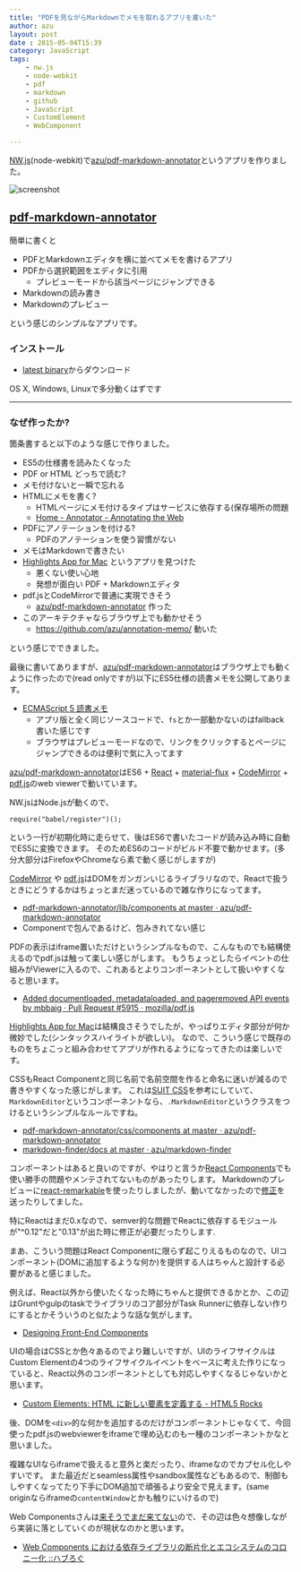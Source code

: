 ```yaml
---
title: "PDFを見ながらMarkdownでメモを取れるアプリを書いた"
author: azu
layout: post
date : 2015-05-04T15:39
category: JavaScript
tags:
    - nw.js
    - node-webkit
    - pdf
    - markdown
    - github
    - JavaScript
    - CustomElement
    - WebComponent

---
```


[NW.js](http://nwjs.io/ "NW.js")(node-webkit)で[azu/pdf-markdown-annotator](https://github.com/azu/pdf-markdown-annotator "azu/pdf-markdown-annotator")というアプリを作りました。

![screenshot](https://efcl.info/wp-content/uploads/2015/05/04-1430721718.png)

## [pdf-markdown-annotator](https://github.com/azu/pdf-markdown-annotator "azu/pdf-markdown-annotator")

簡単に書くと

- PDFとMarkdownエディタを横に並べてメモを書けるアプリ
- PDFから選択範囲をエディタに引用
	- プレビューモードから該当ページにジャンプできる
- Markdownの読み書き
- Markdownのプレビュー

という感じのシンプルなアプリです。

### インストール

- [latest binary](https://github.com/azu/pdf-markdown-annotator/releases/latest)からダウンロード

OS X, Windows, Linuxで多分動くはずです

----

### なぜ作ったか?

箇条書すると以下のような感じで作りました。

- ES5の仕様書を読みたくなった
- PDF or HTML どっちで読む?
- メモ付けないと一瞬で忘れる
- HTMLにメモを書く?
	- HTMLページにメモ付けるタイプはサービスに依存する(保存場所の問題
	- [Home - Annotator - Annotating the Web](http://annotatorjs.org/ "Home - Annotator - Annotating the Web")
- PDFにアノテーションを付ける?
	- PDFのアノテーションを使う習慣がない
- メモはMarkdownで書きたい
- [Highlights App for Mac](http://highlightsapp.net/ "Highlights App for Mac") というアプリを見つけた
	- 悪くない使い心地
	- 発想が面白い PDF + Markdownエディタ
- pdf.jsとCodeMirrorで普通に実現できそう
	- [azu/pdf-markdown-annotator](https://github.com/azu/pdf-markdown-annotator "azu/pdf-markdown-annotator") 作った
- このアーキテクチャならブラウザ上でも動かせそう
	- https://github.com/azu/annotation-memo/ 動いた

という感じでできました。

最後に書いてありますが、[azu/pdf-markdown-annotator](https://github.com/azu/pdf-markdown-annotator "azu/pdf-markdown-annotator")はブラウザ上でも動くように作ったので(read onlyですが)以下にES5仕様の読書メモを公開してあります。

- [ECMAScript 5 読書メモ](https://azu.github.io//annotation-memo/es5/ "ECMAScript 5 読書メモ")
	- アプリ版と全く同じソースコードで、`fs`とか一部動かないのはfallback書いた感じです
	- ブラウザはプレビューモードなので、リンクをクリックするとページにジャンプできるのは便利で気に入ってます

[azu/pdf-markdown-annotator](https://github.com/azu/pdf-markdown-annotator "azu/pdf-markdown-annotator")はES6 + [React](http://facebook.github.io/react/ "React") + [material-flux](https://github.com/azu/material-flux "azu/material-flux") + [CodeMirror](http://codemirror.net/) + [pdf.js](https://github.com/mozilla/pdf.js)のweb viewerで動いています。

NW.jsはNode.jsが動くので、

```
require("babel/register")();
```

という一行が初期化時に走らせて、後はES6で書いたコードが読み込み時に自動でES5に変換できます。
そのためES6のコードがビルド不要で動かせます。(多分大部分はFirefoxやChromeなら素で動く感じがしますが)

[CodeMirror](http://codemirror.net/) や [pdf.js](https://github.com/mozilla/pdf.js)はDOMをガンガンいじるライブラリなので、Reactで扱うときにどうするかはちょっとまだ迷っているので雑な作りになってます。

- [pdf-markdown-annotator/lib/components at master · azu/pdf-markdown-annotator](https://github.com/azu/pdf-markdown-annotator/tree/master/lib/components "pdf-markdown-annotator/lib/components at master · azu/pdf-markdown-annotator")
- Componentで包んであるけど、包みきれてない感じ

PDFの表示はiframe置いただけというシンプルなもので、こんなものでも結構使えるのでpdf.jsは触って楽しい感じがします。
もうちょっとしたらイベントの仕組みがViewerに入るので、これあるとよりコンポーネントとして扱いやすくなると思います。

- [Added documentloaded, metadataloaded, and pageremoved API events by mbbaig · Pull Request #5915 · mozilla/pdf.js](https://github.com/mozilla/pdf.js/pull/5915 "Added documentloaded, metadataloaded, and pageremoved API events by mbbaig · Pull Request #5915 · mozilla/pdf.js")

[Highlights App for Mac](http://highlightsapp.net/ "Highlights App for Mac")は結構良さそうでしたが、やっぱりエディタ部分が何か微妙でした(シンタックスハイライトが欲しい)。
なので、こういう感じで既存のものをちょこっと組み合わせてアプリが作れるようになってきたのは楽しいです。

CSSもReact Componentと同じ名前で名前空間を作ると命名に迷いが減るので書きやすくなった感じがします。
これは[SUIT CSS](http://suitcss.github.io/ "SUIT CSS")を参考にしていて、`MarkdownEditor`というコンポーネントなら、`.MarkdownEditor`というクラスをつけるというシンプルなルールですね。

- [pdf-markdown-annotator/css/components at master · azu/pdf-markdown-annotator](https://github.com/azu/pdf-markdown-annotator/tree/master/css/components "pdf-markdown-annotator/css/components at master · azu/pdf-markdown-annotator")
- [markdown-finder/docs at master · azu/markdown-finder](https://github.com/azu/markdown-finder/tree/master/docs "markdown-finder/docs at master · azu/markdown-finder")

コンポーネントはあると良いのですが、やはりと言うか[React Components](http://react-components.com/ "React Components")でも使い勝手の問題やメンテされてないものがあったりします。
Markdownのプレビューに[react-remarkable](https://github.com/acdlite/react-remarkable "react-remarkable")を使ったりしましたが、動いてなかったので[修正](https://github.com/acdlite/react-remarkable/pull/3 "Update package.json by azu · Pull Request #3 · acdlite/react-remarkable")を送ったりしてました。

特にReactはまだ0.xなので、semver的な問題でReactに依存するモジュールが"^0.12"だと"0.13"が出た時に修正が必要だったりします.

まあ、こういう問題はReact Componentに限らず起こりえるものなので、UIコンポーネント(DOMに追加するような何か)を提供する人はちゃんと設計する必要があると感じました。

例えば、React以外から使いたくなった時にちゃんと提供できるかとか、この辺はGruntやgulpのtaskでライブラリのコア部分がTask Runnerに依存しない作りにするとかそういうのと似たような話な気がします。

- [Designing Front-End Components](http://ponyfoo.com/articles/designing-front-end-components "Designing Front-End Components")

UIの場合はCSSとか色々あるのでより難しいですが、UIのライフサイクルはCustom Elementの4つのライフサイクルイベントをベースに考えた作りになっていると、React以外のコンポーネントとしても対応しやすくなるじゃないかと思います。

- [Custom Elements: HTML に新しい要素を定義する - HTML5 Rocks](http://www.html5rocks.com/ja/tutorials/webcomponents/customelements/ "Custom Elements: HTML に新しい要素を定義する - HTML5 Rocks")

後、DOMを`<div>`的な何かを追加するのだけがコンポーネントじゃなくて、今回使ったpdf.jsのwebviewerをiframeで埋め込むのも一種のコンポーネントかなと思いました。

複雑なUIならiframeで扱えると意外と楽だったり、iframeなのでカプセル化しやすいです。
また最近だとseamless属性やsandbox属性などもあるので、制御もしやすくなってたり下手にDOM追加で頑張るより安全で見えます。(same originならiframeの`contentWindow`とかも触りにいけるので)

Web Componentsさんは[来そうでまだ来てない](http://www.w3.org/2015/04/24-webapps-minutes.html)ので、その辺は色々想像しながら実装に落としていくのが現状なのかと思います。

- [Web Components における依存ライブラリの断片化とエコシステムのコロニー化 ::ハブろぐ](http://havelog.ayumusato.com/develop/webcomponents/e662-web_components_issues.html "Web Components における依存ライブラリの断片化とエコシステムのコロニー化 ::ハブろぐ")
